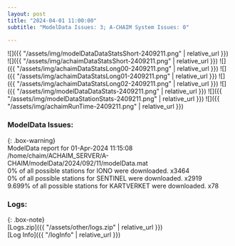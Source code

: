 ```yaml
---
layout: post
title: "2024-04-01 11:00:00"
subtitle: "ModelData Issues: 3; A-CHAIM System Issues: 0"

---
```


![]({{ "/assets/img/modelDataDataStatsShort-2409211.png" | relative_url }})
![]({{ "/assets/img/achaimDataStatsShort-2409211.png" | relative_url }})
![]({{ "/assets/img/achaimDataStatsLong00-2409211.png" | relative_url }})
![]({{ "/assets/img/achaimDataStatsLong01-2409211.png" | relative_url }})
![]({{ "/assets/img/achaimDataStatsLong02-2409211.png" | relative_url }})
![]({{ "/assets/img/modelDataDataStats-2409211.png" | relative_url }})
![]({{ "/assets/img/modelDataStationStats-2409211.png" | relative_url }})
![]({{ "/assets/img/achaimRunTime-2409211.png" | relative_url }})


### ModelData Issues:  
  
{: .box-warning}  
 ModelData report for 01-Apr-2024 11:15:08   
 /home/chaim/ACHAIM_SERVER/A-CHAIM/modelData/2024/092/11/modelData.mat   
 0% of all possible stations for IONO were downloaded. x3464   
 0% of all possible stations for SENTINEL were downloaded. x2919   
 9.699% of all possible stations for KARTVERKET were downloaded. x78   
  


### Logs:  
  
{: .box-note}  
[Logs.zip]({{ "/assets/other/logs.zip" | relative_url }})  
[Log Info]({{ "/logInfo" | relative_url }})  
